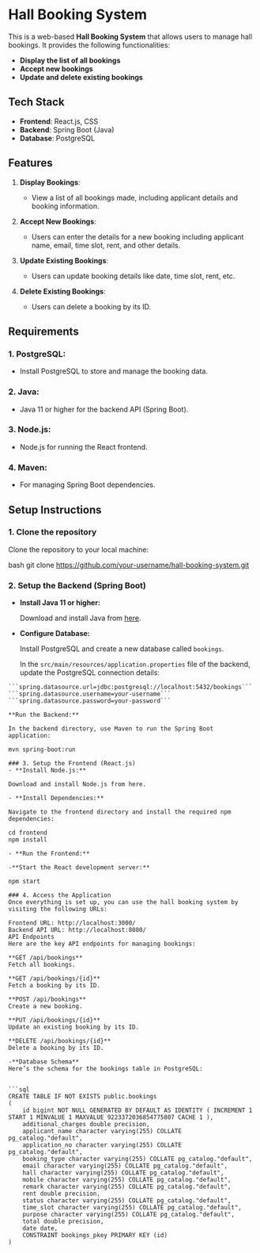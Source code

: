 # Hall Booking System

This is a web-based **Hall Booking System** that allows users to manage hall bookings. It provides the following functionalities:

- **Display the list of all bookings**
- **Accept new bookings**
- **Update and delete existing bookings**

## Tech Stack

- **Frontend**: React.js, CSS
- **Backend**: Spring Boot (Java)
- **Database**: PostgreSQL

## Features

1. **Display Bookings**:
   - View a list of all bookings made, including applicant details and booking information.
   
2. **Accept New Bookings**:
   - Users can enter the details for a new booking including applicant name, email, time slot, rent, and other details.

3. **Update Existing Bookings**:
   - Users can update booking details like date, time slot, rent, etc.

4. **Delete Existing Bookings**:
   - Users can delete a booking by its ID.

## Requirements

### 1. **PostgreSQL**:
   - Install PostgreSQL to store and manage the booking data.

### 2. **Java**:
   - Java 11 or higher for the backend API (Spring Boot).
   
### 3. **Node.js**:
   - Node.js for running the React frontend.

### 4. **Maven**:
   - For managing Spring Boot dependencies.

## Setup Instructions

### 1. Clone the repository

Clone the repository to your local machine:

bash
git clone https://github.com/your-username/hall-booking-system.git

### 2. Setup the Backend (Spring Boot)

- **Install Java 11 or higher:**

  Download and install Java from [here](https://www.oracle.com/java/technologies/javase-jdk11-downloads.html).

- **Configure Database:**

  Install PostgreSQL and create a new database called `bookings`.

  In the `src/main/resources/application.properties` file of the backend, update the PostgreSQL connection details:


```properties
```spring.datasource.url=jdbc:postgresql://localhost:5432/bookings```
```spring.datasource.username=your-username```
```spring.datasource.password=your-password```

**Run the Backend:**

In the backend directory, use Maven to run the Spring Boot application:

mvn spring-boot:run

### 3. Setup the Frontend (React.js)
- **Install Node.js:**

Download and install Node.js from here.

- **Install Dependencies:**

Navigate to the frontend directory and install the required npm dependencies:

cd frontend
npm install

- **Run the Frontend:**

-**Start the React development server:**

npm start

### 4. Access the Application
Once everything is set up, you can use the hall booking system by visiting the following URLs:

Frontend URL: http://localhost:3000/
Backend API URL: http://localhost:8080/
API Endpoints
Here are the key API endpoints for managing bookings:

**GET /api/bookings**
Fetch all bookings.

**GET /api/bookings/{id}**
Fetch a booking by its ID.

**POST /api/bookings**
Create a new booking.

**PUT /api/bookings/{id}**
Update an existing booking by its ID.

**DELETE /api/bookings/{id}**
Delete a booking by its ID.

-**Database Schema**
Here’s the schema for the bookings table in PostgreSQL:


```sql
CREATE TABLE IF NOT EXISTS public.bookings
(
    id bigint NOT NULL GENERATED BY DEFAULT AS IDENTITY ( INCREMENT 1 START 1 MINVALUE 1 MAXVALUE 9223372036854775807 CACHE 1 ),
    additional_charges double precision,
    applicant_name character varying(255) COLLATE pg_catalog."default",
    application_no character varying(255) COLLATE pg_catalog."default",
    booking_type character varying(255) COLLATE pg_catalog."default",
    email character varying(255) COLLATE pg_catalog."default",
    hall character varying(255) COLLATE pg_catalog."default",
    mobile character varying(255) COLLATE pg_catalog."default",
    remark character varying(255) COLLATE pg_catalog."default",
    rent double precision,
    status character varying(255) COLLATE pg_catalog."default",
    time_slot character varying(255) COLLATE pg_catalog."default",
    purpose character varying(255) COLLATE pg_catalog."default",
    total double precision,
    date date,
    CONSTRAINT bookings_pkey PRIMARY KEY (id)
)



